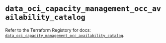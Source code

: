 # `data_oci_capacity_management_occ_availability_catalog`

Refer to the Terraform Registory for docs: [`data_oci_capacity_management_occ_availability_catalog`](https://registry.terraform.io/providers/oracle/oci/6.18.0/docs/data-sources/capacity_management_occ_availability_catalog).
